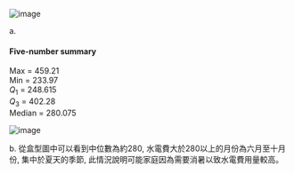 ![image](https://github.com/user-attachments/assets/d93e25cf-245f-4bf0-8ae1-0d8425b409f7)  

a.  
#### Five-number summary  
Max = 459.21  
Min = 233.97  
$Q_1$ = 248.615  
$Q_3$ = 402.28  
Median = 280.075

![image](https://github.com/user-attachments/assets/5774f59e-4c07-43c0-aa32-38e4c5292fca)


b.  從盒型圖中可以看到中位數為約280, 水電費大於280以上的月份為六月至十月份, 集中於夏天的季節, 此情況說明可能家庭因為需要消暑以致水電費用量較高。

